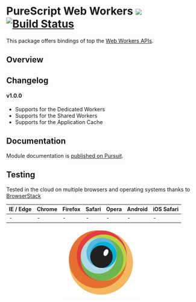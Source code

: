 PureScript Web Workers [![](https://img.shields.io/badge/doc-pursuit-60b5cc.svg)](http://pursuit.purescript.org/packages/purescript-workers) [![Build Status](https://travis-ci.org/truqu/purescript-workers.svg?branch=master)](https://travis-ci.org/truqu/purescript-workers)
=====

This package offers bindings of top the [Web Workers APIs](https://w3c.github.io/workers).

## Overview 

## Changelog

#### v1.0.0

- Supports for the Dedicated Workers 
- Supports for the Shared Workers
- Supports for the Application Cache

## Documentation

Module documentation is [published on Pursuit](http://pursuit.purescript.org/packages/purescript-workers).

## Testing 
Tested in the cloud on multiple browsers and operating systems thanks to [BrowserStack](https://www.browserstack.com)


| IE / Edge | Chrome | Firefox | Safari  | Opera | Android | iOS Safari |
| ----------| ------ | ------- | ------- | ----- | ------- | ---------- |
| -         | -      | -       | -       | -     | -       | -          |

<p align="center">
  <a href="https://www.browserstack.com"><img alt="browserstack" src=".github/browserstack.png" /></a>
</p>

